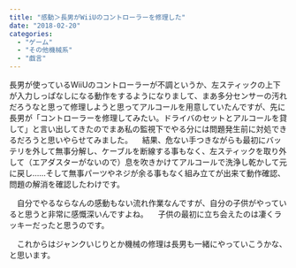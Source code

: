 ```yaml
---
title: "感動＞長男がWiiUのコントローラーを修理した"
date: "2018-02-20"
categories: 
  - "ゲーム"
  - "その他機械系"
  - "戯言"
---
```


長男が使っているWiiUのコントローラーが不調というか、左スティックの上下が入力しっぱなしになる動作をするようになりまして、まあ多分センサーの汚れだろうなと思って修理しようと思ってアルコールを用意していたんですが、先に長男が「コントローラーを修理してみたい。ドライバのセットとアルコールを貸して」と言い出してきたのでまあ私の監視下でやる分には問題発生前に対処できるだろうと思いやらせてみました。 　結果、危ない手つきながらも最初にバッテリを外して無事分解し、ケーブルを断線する事もなく、左スティックを取り外して（エアダスターがないので）息を吹きかけてアルコールで洗浄し乾かして元に戻し……そして無事パーツやネジが余る事もなく組み立てが出来て動作確認、問題の解消を確認したわけです。

　自分でやるならなんの感動もない流れ作業なんですが、自分の子供がやっていると思うと非常に感慨深いんですよね。 　子供の最初に立ち会えたのは凄くラッキーだったと思うのです。

　これからはジャンクいじりとか機械の修理は長男も一緒にやっていこうかな、と思います。
